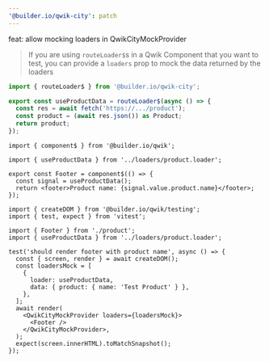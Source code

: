 ```yaml
---
'@builder.io/qwik-city': patch
---
```


feat: allow mocking loaders in QwikCityMockProvider


> If you are using `routeLoader$`s in a Qwik Component that you want to test, you can provide a `loaders` prop to mock the data returned by the loaders

```ts title="src/loaders/product.loader.ts"
import { routeLoader$ } from '@builder.io/qwik-city';

export const useProductData = routeLoader$(async () => {
  const res = await fetch('https://.../product');
  const product = (await res.json()) as Product;
  return product;
});
```

```tsx title="src/components/product.tsx"
import { component$ } from '@builder.io/qwik';

import { useProductData } from '../loaders/product.loader';

export const Footer = component$(() => {
  const signal = useProductData();
  return <footer>Product name: {signal.value.product.name}</footer>;
});
```

```tsx title="src/components/product.spec.tsx"
import { createDOM } from '@builder.io/qwik/testing';
import { test, expect } from 'vitest';

import { Footer } from './product';
import { useProductData } from '../loaders/product.loader';

test('should render footer with product name', async () => {
  const { screen, render } = await createDOM();
  const loadersMock = [
    {
      loader: useProductData,
      data: { product: { name: 'Test Product' } },
    },
  ];
  await render(
    <QwikCityMockProvider loaders={loadersMock}>
      <Footer />
    </QwikCityMockProvider>,
  );
  expect(screen.innerHTML).toMatchSnapshot();
});
```